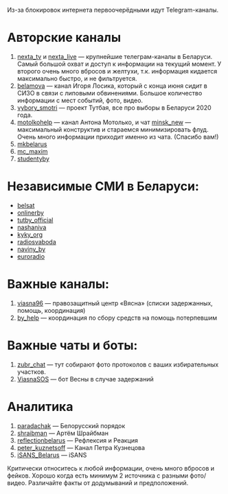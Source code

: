 Из-за блокировок интернета первоочерёдными идут Telegram-каналы.

# Авторские каналы

1. [nexta_tv](https://t.me/nexta_tv) и [nexta_live](https://t.me/nexta_live) — крупнейшие телеграм-каналы в Беларуси. Самый большой охват и доступ к информации на текущий момент. У второго очень много вбросов и желтухи, т.к. информация кидается максимально быстро, и не фильтруется.
2. [belamova](https://t.me/belamova) — канал Игоря Лосика, который с конца июня сидит в СИЗО в связи с липовыми обвинениями. Большое количество информации с мест событий, фото, видео.
3. [vybory_smotri](https://t.me/vybory_smotry) — проект Тутбая, все про выборы в Беларуси 2020 года.
4. [motolkohelp](https://t.me/motolkohelp) — канал Антона Мотолько, и чат [minsk_new](https://t.me/minsk_new) — максимальный конструктив и стараемся минимизировать флуд. Очень много информации приходит именно из чата. (Спасибо вам!)
5. [mkbelarus](https://t.me/mkbelarus)
6. [mc_maxim](https://t.me/mc_maxim)
7. [studentyby](https://t.me/studentyby)


# Независимые СМИ в Беларуси: 

- [belsat](https://t.me/belsat)
- [onlinerby](https://t.me/onlinerby) 
- [tutby_official](https://t.me/tutby_official) 
- [nashaniva ](https://t.me/nashaniva)
- [kyky_org ](https://t.me/kyky_org)
- [radiosvaboda](https://t.me/radiosvaboda) 
- [naviny_by](https://t.me/naviny_by) 
- [euroradio](https://t.me/euroradio) 

# Важные каналы:

1. [viasna96](https://t.me/viasna96) — правозащитный центр «Вясна» (списки задержанных, помощь, координация)
2. [by_help](https://t.me/by_help) — координация по сбору средств на помощь потерпевшим

# Важные чаты и боты:

1. [zubr_chat](https://t.me/zubr_chat) — тут собирают фото протоколов с ваших избирательных участков.
2. [ViasnaSOS](https://t.me/ViasnaSOS) — бот Весны в случае задержаний


# Аналитика

1. [paradachak](https://t.me/paradachak) — Белорусский порядок
2. [shraibman](https://t.me/shraibman) — Артём Шрайбман
3. [reflectionbelarus](https://t.me/reflectionbelarus) — Рефлексия и Реакция
4. [peter_kuznetsoff](https://t.me/peter_kuznetsoff) — Канал Петра Кузнецова
5. [iSANS_Belarus](https://t.me/iSANS_Belarus) — iSANS

Критически относитесь к любой информации, очень много вбросов и фейков. Хорошо когда есть минимум 2 источника с разными фото/видео. Различайте факты от додумываний и предположений.

